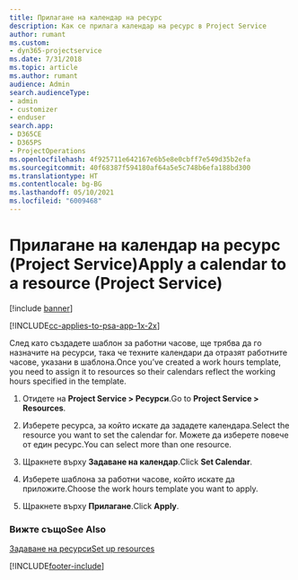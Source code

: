 ```yaml
---
title: Прилагане на календар на ресурс
description: Как се прилага календар на ресурс в Project Service
author: rumant
ms.custom:
- dyn365-projectservice
ms.date: 7/31/2018
ms.topic: article
ms.author: rumant
audience: Admin
search.audienceType:
- admin
- customizer
- enduser
search.app:
- D365CE
- D365PS
- ProjectOperations
ms.openlocfilehash: 4f925711e642167e6b5e8e0cbff7e549d35b2efa
ms.sourcegitcommit: 40f68387f594180af64a5e5c748b6efa188bd300
ms.translationtype: HT
ms.contentlocale: bg-BG
ms.lasthandoff: 05/10/2021
ms.locfileid: "6009468"
---
```

# <a name="apply-a-calendar-to-a-resource-project-service"></a><span data-ttu-id="29ec9-103">Прилагане на календар на ресурс (Project Service)</span><span class="sxs-lookup"><span data-stu-id="29ec9-103">Apply a calendar to a resource (Project Service)</span></span>

[!include [banner](../includes/psa-now-project-operations.md)]

[!INCLUDE[cc-applies-to-psa-app-1x-2x](../includes/cc-applies-to-psa-app-1x-2x.md)]

<span data-ttu-id="29ec9-104">След като създадете шаблон за работни часове, ще трябва да го назначите на ресурси, така че техните календари да отразят работните часове, указани в шаблона.</span><span class="sxs-lookup"><span data-stu-id="29ec9-104">Once you’ve created a work hours template, you need to assign it to resources so their calendars reflect the working hours specified in the template.</span></span>  
  
1.  <span data-ttu-id="29ec9-105">Отидете на **Project Service > Ресурси**.</span><span class="sxs-lookup"><span data-stu-id="29ec9-105">Go to **Project Service > Resources**.</span></span>  
  
2.  <span data-ttu-id="29ec9-106">Изберете ресурса, за който искате да зададете календара.</span><span class="sxs-lookup"><span data-stu-id="29ec9-106">Select the resource you want to set the calendar for.</span></span> <span data-ttu-id="29ec9-107">Можете да изберете повече от един ресурс.</span><span class="sxs-lookup"><span data-stu-id="29ec9-107">You can select more than one resource.</span></span>  
  
3.  <span data-ttu-id="29ec9-108">Щракнете върху **Задаване на календар**.</span><span class="sxs-lookup"><span data-stu-id="29ec9-108">Click **Set Calendar**.</span></span>  
  
4.  <span data-ttu-id="29ec9-109">Изберете шаблона за работни часове, който искате да приложите.</span><span class="sxs-lookup"><span data-stu-id="29ec9-109">Choose the work hours template you want to apply.</span></span>  
  
5.  <span data-ttu-id="29ec9-110">Щракнете върху **Прилагане**.</span><span class="sxs-lookup"><span data-stu-id="29ec9-110">Click **Apply**.</span></span>  
  
### <a name="see-also"></a><span data-ttu-id="29ec9-111">Вижте също</span><span class="sxs-lookup"><span data-stu-id="29ec9-111">See Also</span></span>  
 [<span data-ttu-id="29ec9-112">Задаване на ресурси</span><span class="sxs-lookup"><span data-stu-id="29ec9-112">Set up resources</span></span>](../psa/set-up-resources.md)


[!INCLUDE[footer-include](../includes/footer-banner.md)]
